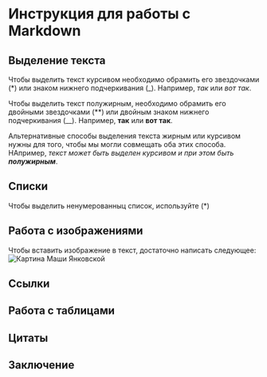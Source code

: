 # Инструкция для работы с Markdown

## Выделение текста

Чтобы выделить текст курсивом необходимо обрамить его звездочками (*) или знаком нижнего подчеркивания (_). Например, *так* или _вот так_.

Чтобы выделить текст полужирным, необходимо обрамить его двойными звездочками (**) или двойным знаком нижнего подчеркивания (__). Например, **так** или __вот так__.

Альтернативные способы выделения текста жирным или курсивом нужны для того, чтобы мы могли совмещать оба этих способа. НАпример, _текст может быть выделен курсивом и при этом быть **полужирным**_.

## Списки

Чтобы выделить ненумерованныц список, используйте (*)

## Работа с изображениями

Чтобы вставить изображение в текст, достаточно написать следующее:
![Картина Маши Янковской](silnoevoobrazhenie.jpg)

##  Ссылки

## Работа с таблицами

## Цитаты

## Заключение